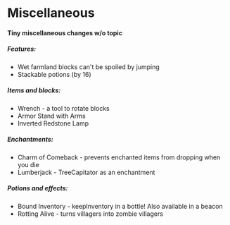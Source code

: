 # Miscellaneous
#### Tiny miscellaneous changes w/o topic

##### Features:
- Wet farmland blocks can't be spoiled by jumping
- Stackable potions (by 16)

##### Items and blocks:
- Wrench - a tool to rotate blocks
- Armor Stand with Arms
- Inverted Redstone Lamp

##### Enchantments:
- Charm of Comeback - prevents enchanted items from dropping when you die
- Lumberjack - TreeCapitator as an enchantment

##### Potions and effects:
- Bound Inventory - keepInventory in a bottle! Also available in a beacon
- Rotting Alive - turns villagers into zombie villagers

